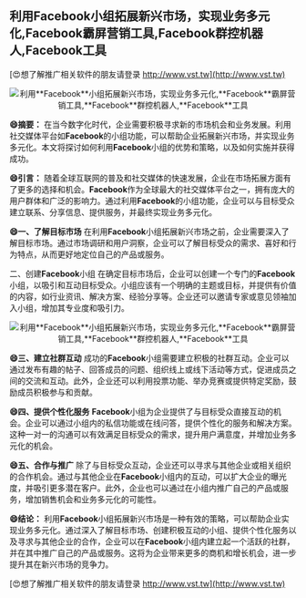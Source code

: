 ## **利用**Facebook**小组拓展新兴市场，实现业务多元化,**Facebook**霸屏营销工具,**Facebook**群控机器人,**Facebook**工具**

[😍想了解推广相关软件的朋友请登录 http://www.vst.tw](http://www.vst.tw)

 <center><img src="https://vst.tw/MP4/tuiguang/png/6.png" alt="利用**Facebook**小组拓展新兴市场，实现业务多元化,**Facebook**霸屏营销工具,**Facebook**群控机器人,**Facebook**工具"></center>

**😄摘要：**
在当今数字化时代，企业需要积极寻求新的市场机会和业务发展。利用社交媒体平台如**Facebook**的小组功能，可以帮助企业拓展新兴市场，并实现业务多元化。本文将探讨如何利用**Facebook**小组的优势和策略，以及如何实施并获得成功。

**😄引言：**
随着全球互联网的普及和社交媒体的快速发展，企业在市场拓展方面有了更多的选择和机会。**Facebook**作为全球最大的社交媒体平台之一，拥有庞大的用户群体和广泛的影响力。通过利用**Facebook**的小组功能，企业可以与目标受众建立联系、分享信息、提供服务，并最终实现业务多元化。

**😄一、了解目标市场**
在利用**Facebook**小组拓展新兴市场之前，企业需要深入了解目标市场。通过市场调研和用户洞察，企业可以了解目标受众的需求、喜好和行为特点，从而更好地定位自己的产品或服务。

二、创建**Facebook**小组
在确定目标市场后，企业可以创建一个专门的**Facebook**小组，以吸引和互动目标受众。小组应该有一个明确的主题或目标，并提供有价值的内容，如行业资讯、解决方案、经验分享等。企业还可以邀请专家或意见领袖加入小组，增加其专业度和吸引力。

 <center><img src="https://vst.tw/MP4/tuiguang/png/3.png" alt="利用**Facebook**小组拓展新兴市场，实现业务多元化,**Facebook**霸屏营销工具,**Facebook**群控机器人,**Facebook**工具"></center>

**😄三、建立社群互动**
成功的**Facebook**小组需要建立积极的社群互动。企业可以通过发布有趣的帖子、回答成员的问题、组织线上或线下活动等方式，促进成员之间的交流和互动。此外，企业还可以利用投票功能、举办竞赛或提供特定奖励，鼓励成员积极参与和贡献。

**😄四、提供个性化服务**
**Facebook**小组为企业提供了与目标受众直接互动的机会。企业可以通过小组内的私信功能或在线问答，提供个性化的服务和解决方案。这种一对一的沟通可以有效满足目标受众的需求，提升用户满意度，并增加业务多元化的机会。

**😄五、合作与推广**
除了与目标受众互动，企业还可以寻求与其他企业或相关组织的合作机会。通过与其他企业在**Facebook**小组内的互动，可以扩大企业的曝光度，并吸引更多潜在客户。此外，企业也可以通过在小组内推广自己的产品或服务，增加销售机会和业务多元化的可能性。

**😄结论：**
利用**Facebook**小组拓展新兴市场是一种有效的策略，可以帮助企业实现业务多元化。通过深入了解目标市场、创建积极互动的小组、提供个性化服务以及寻求与其他企业的合作，企业可以在**Facebook**小组内建立起一个活跃的社群，并在其中推广自己的产品或服务。这将为企业带来更多的商机和增长机会，进一步提升其在新兴市场的竞争力。

[😍想了解推广相关软件的朋友请登录 http://www.vst.tw](http://www.vst.tw)



